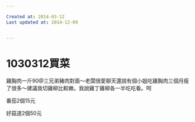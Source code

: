 ```yaml
---

Created at: 2014-03-12
Last updated at: 2014-12-09


---
```


# 1030312買菜


雞胸肉一斤90@三兄弟豬肉對面～老闆很愛聊天還說有個小姐吃雞胸肉三個月瘦了很多～建議我切雞柳比較嫩。我說雞丁雞柳各一半吃吃看。呵

番茄2個15元

好菇道2個50元

